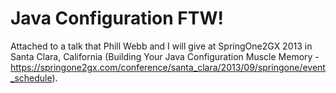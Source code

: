 Java Configuration FTW!
==============

Attached to a talk that Phill Webb and I will give at SpringOne2GX 2013 in Santa Clara, California (Building Your Java Configuration Muscle Memory - https://springone2gx.com/conference/santa_clara/2013/09/springone/event_schedule). 
